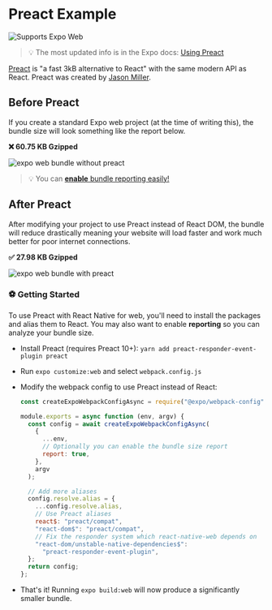 # Preact Example

<p>
  <!-- Web -->
  <img alt="Supports Expo Web" longdesc="Supports Expo Web" src="https://img.shields.io/badge/web-4630EB.svg?style=flat-square&logo=GOOGLE-CHROME&labelColor=4285F4&logoColor=fff" />
</p>

> 💡 The most updated info is in the Expo docs: [Using Preact](https://github.com/expo/expo/blob/master/docs/pages/versions/unversioned/guides/using-preact.md)

[Preact](https://preactjs.com/) is "a fast 3kB alternative to React" with the same modern API as React. Preact was created by [Jason Miller](https://twitter.com/_developit).

## Before Preact

If you create a standard Expo web project (at the time of writing this), the bundle size will look something like the report below.

**❌ 60.75 KB Gzipped**

![expo web bundle without preact](https://i.imgur.com/7OTZIgX.png "Expo web bundle without Preact")

> 💡 You can [**enable** bundle reporting easily!](https://github.com/expo/expo/blob/master/docs/pages/versions/unversioned/guides/web-performance.md#-what-makes-my-app-large)

## After Preact

After modifying your project to use Preact instead of React DOM, the bundle will reduce drastically meaning your website will load faster and work much better for poor internet connections.

**✅ 27.98 KB Gzipped**

![expo web bundle with preact](https://i.imgur.com/b2TsjtO.png "Expo web bundle with Preact")

### ⚽️ Getting Started

To use Preact with React Native for web, you'll need to install the packages and alias them to React. You may also want to enable **reporting** so you can analyze your bundle size.

- Install Preact (requires Preact 10+): `yarn add preact-responder-event-plugin preact`
- Run `expo customize:web` and select `webpack.config.js`
- Modify the webpack config to use Preact instead of React:

  ```js
  const createExpoWebpackConfigAsync = require("@expo/webpack-config");

  module.exports = async function (env, argv) {
    const config = await createExpoWebpackConfigAsync(
      {
        ...env,
        // Optionally you can enable the bundle size report
        report: true,
      },
      argv
    );

    // Add more aliases
    config.resolve.alias = {
      ...config.resolve.alias,
      // Use Preact aliases
      react$: "preact/compat",
      "react-dom$": "preact/compat",
      // Fix the responder system which react-native-web depends on
      "react-dom/unstable-native-dependencies$":
        "preact-responder-event-plugin",
    };
    return config;
  };
  ```

- That's it! Running `expo build:web` will now produce a significantly smaller bundle.
